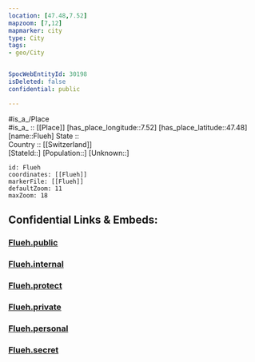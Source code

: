 ```yaml
---
location: [47.48,7.52] 
mapzoom: [7,12] 
mapmarker: city 
type: City
tags:
- geo/City


SpocWebEntityId: 30198
isDeleted: false
confidential: public

---
```

#is_a_/Place  
#is_a_ :: [[Place]] 
[has_place_longitude::7.52] 
[has_place_latitude::47.48] 
[name::Flueh] 
State ::  
Country :: [[Switzerland]]  
[StateId::] 
[Population::] 
[Unknown::] 


```leaflet
id: Flueh
coordinates: [[Flueh]] 
markerFile: [[Flueh]] 
defaultZoom: 11 
maxZoom: 18
```


## Confidential Links & Embeds: 

### [Flueh.public](/_public/\Earth\Continent\Europe\Europe~Central\Switzerland\Switzerland~Cantons\Solothurn\CityFlueh.public.md) 

### [Flueh.internal](/_internal/\Earth\Continent\Europe\Europe~Central\Switzerland\Switzerland~Cantons\Solothurn\CityFlueh.internal.md) 

### [Flueh.protect](/_protect/\Earth\Continent\Europe\Europe~Central\Switzerland\Switzerland~Cantons\Solothurn\CityFlueh.protect.md) 

### [Flueh.private](/_private/\Earth\Continent\Europe\Europe~Central\Switzerland\Switzerland~Cantons\Solothurn\CityFlueh.private.md) 

### [Flueh.personal](/_personal/\Earth\Continent\Europe\Europe~Central\Switzerland\Switzerland~Cantons\Solothurn\CityFlueh.personal.md) 

### [Flueh.secret](/_secret/\Earth\Continent\Europe\Europe~Central\Switzerland\Switzerland~Cantons\Solothurn\CityFlueh.secret.md)

